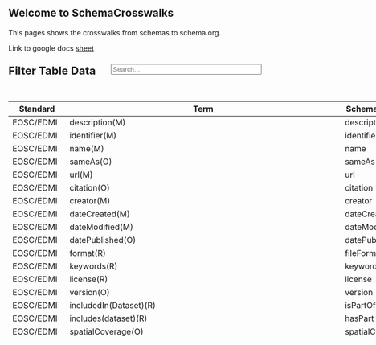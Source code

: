 ## Welcome to SchemaCrosswalks

This pages shows the crosswalks from schemas to schema.org.

Link to google docs [sheet](https://docs.google.com/spreadsheets/u/1/d/1P6WH8h4OnIVR9UJj3FcOebNUpLnKNBCuvEp3NsLRho4/edit#gid=0)

<!DOCTYPE html>
<html lang="en-US">
<head>
    <title>Schema.org Crosswalk Table</title>
    <link href="https://cdnjs.cloudflare.com/ajax/libs/twitter-bootstrap/4.3.1/css/bootstrap.min.css" rel="stylesheet">
    <style type="text/css">
        h3 span {
            font-size: 22px;
        }
        h3 input.search-input {
            width: 300px;
            margin-left: auto;
            float: right
        }
        .mt32 {
            margin-top: 32px;
        }
        .wrapper1{
            float: left;
            overflow-y: auto;
            height: 500px;
            margin-left: auto;
            margin-right: auto;
        }
    </style>
</head>
<body class="mt32">
    <div class="container">
        <h3>
            <span>Filter Table Data</span>
            <input type="search" placeholder="Search..." class="form-control search-input" data-table="crosswalk-list"/>
        </h3>
        <div class="wrapper1">
        <table class="table table-striped mt32 crosswalk-list">
            <thead>
                <tr>
                    <th>Standard</th>
                    <th>Term</th>
                    <th>Schema.org crosswalk</th>
                </tr>
            </thead>
            <tbody>
                <tr>
                    <td>EOSC/EDMI</td>
                    <td>description(M)</td>
                    <td>description</td>
                </tr>
                <tr>
                    <td>EOSC/EDMI</td>
                    <td>identifier(M)</td>
                    <td>identifier</td>
                </tr>
                <tr>
                    <td>EOSC/EDMI</td>
                    <td>name(M)</td>
                    <td>name</td>
                </tr>
                <tr>
                    <td>EOSC/EDMI</td>
                    <td>sameAs(O)</td>
                    <td>sameAs</td>
                </tr>
                <tr>
                    <td>EOSC/EDMI</td>
                    <td>url(M)</td>
                    <td>url</td>
                </tr>
                <tr>
                    <td>EOSC/EDMI</td>
                    <td>citation(O)</td>
                    <td>citation</td>
                </tr>
                <tr>
                    <td>EOSC/EDMI</td>
                    <td>creator(M)</td>
                    <td>creator</td>
                </tr>
                <tr>
                    <td>EOSC/EDMI</td>
                    <td>dateCreated(M)</td>
                    <td>dateCreated</td>
                </tr>
                <tr>
                    <td>EOSC/EDMI</td>
                    <td>dateModified(M)</td>
                    <td>dateModified</td>
                </tr>
                <tr>
                    <td>EOSC/EDMI</td>
                    <td>datePublished(O)</td>
                    <td>datePublished</td>
                </tr>
                <tr>
                    <td>EOSC/EDMI</td>
                    <td>format(R)</td>
                    <td>fileFormat</td>
                </tr>
                <tr>
                    <td>EOSC/EDMI</td>
                    <td>keywords(R)</td>
                    <td>keywords</td>
                </tr>
                <tr>
                    <td>EOSC/EDMI</td>
                    <td>license(R)</td>
                    <td>license</td>
                </tr>
                <tr>
                    <td>EOSC/EDMI</td>
                    <td>version(O)</td>
                    <td>version</td>
                </tr>
                <tr>
                    <td>EOSC/EDMI</td>
                    <td>includedIn(Dataset)(R)</td>
                    <td>isPartOf</td>
                </tr>
                <tr>
                    <td>EOSC/EDMI</td>
                    <td>includes(dataset)(R)</td>
                    <td>hasPart</td>
                </tr>
                <tr>
                    <td>EOSC/EDMI</td>
                    <td>spatialCoverage(O)</td>
                    <td>spatialCoverage</td>
                </tr>
                <tr>
                    <td>EOSC/EDMI</td>
                    <td>temporalCoverage(O)</td>
                    <td>temporalCoverage</td>
                </tr>
                <tr>
                    <td>EOSC/EDMI</td>
                    <td>distribution(R)</td>
                    <td>distribution</td>
                </tr>
                <tr>
                    <td>EOSC/EDMI</td>
                    <td>includedInDataCatalog(R)</td>
                    <td>includedInDataCatalog</td>
                </tr>
                <tr>
                    <td>EOSC/EDMI</td>
                    <td>variableMeasured(R)</td>
                    <td>variablesMeasured</td>
                </tr>
                <tr>
                    <td>EOSC/EDMI</td>
                    <td>measurementTechniques(R)</td>
                    <td>measurementTechnique</td>
                </tr>
                <tr>
                    <td>EOSC/EDMI</td>
                    <td>scientificType(R)</td>
                    <td></td>
                </tr>
                <tr>
                    <td>EOSC/EDMI</td>
                    <td>contentType</td>
                    <td>additionalType</td>
                </tr>
                <tr>
                    <td>ISO-19115:2003</td>
                    <td>Resource description</td>
                    <td>description</td>
                </tr>
                <tr>
                    <td>ISO-19115:2003</td>
                    <td>Resource identifier</td>
                    <td>identifier</td>
                </tr>
                <tr>
                    <td>ISO-19115:2003</td>
                    <td>Resource title(M)</td>
                    <td>name</td>
                </tr>
                <tr>
                    <td>ISO-19115:2003</td>
                    <td>Online resource(funtion:"information")</td>
                    <td>url</td>
                </tr>
                <tr>
                    <td>ISO-19115:2003</td>
                    <td>Temporal reference: date of last modification</td>
                    <td>dateModified</td>
                </tr>
                <tr>
                    <td>ISO-19115:2003</td>
                    <td>Temporal reference: date of publication</td>
                    <td>datePublished</td>
                </tr>
                <tr>
                    <td>ISO-19115:2003</td>
                    <td>Descriptive keywords</td>
                    <td>keywords</td>
                </tr>
                <tr>
                    <td>ISO-19115:2003</td>
                    <td>Responsible party(role:"publisher")</td>
                    <td>publisher</td>
                </tr>
                <tr>
                    <td>ISO-19115:2003</td>
                    <td>Geographic extent</td>
                    <td>spatialCoverage</td>
                </tr>
                <tr>
                    <td>ISO-19115:2003</td>
                    <td>Temporal extent</td>
                    <td>temporalCoverage</td>
                </tr>
                <tr>
                    <td>ISO-19115:2003</td>
                    <td>Distribution information</td>
                    <td>distribution</td>
                </tr>
                <tr>
                    <td>ISO-19115:2003</td>
                    <td>Resource language</td>
                    <td>inLanguage</td>
                </tr>
                <tr>
                    <td>ISO-19115:2003</td>
                    <td>Online resource(function:"download"):linkage</td>
                    <td>contentURL</td>
                </tr>
                <tr>
                    <td>Dataverse</td>
                    <td>Description; DescriptionValue(M)</td>
                    <td>description</td>
                </tr>
                <tr>
                    <td>Dataverse</td>
                    <td>Dataset Persistent ID</td>
                    <td>identifier</td>
                </tr>
                <tr>
                    <td>Dataverse</td>
                    <td>Title(M)</td>
                    <td>name</td>
                </tr>
                <tr>
                    <td>Dataverse</td>
                    <td>Alternative URL</td>
                    <td>sameAs</td>
                </tr>
                <tr>
                    <td>Dataverse</td>
                    <td>Author; authorName(M)</td>
                    <td>author</td>
                </tr>
                <tr>
                    <td>Dataverse</td>
                    <td>Related Publication</td>
                    <td>citation</td>
                </tr>
                <tr>
                    <td>Dataverse</td>
                    <td>Contributor</td>
                    <td>contributor</td>
                </tr>
                <tr>
                    <td>Dataverse</td>
                    <td>Author</td>
                    <td>creator</td>
                </tr>
                <tr>
                    <td>Dataverse</td>
                    <td>Version Date</td>
                    <td>dateModified</td>
                </tr>
                <tr>
                    <td>Dataverse</td>
                    <td>Publication Date</td>
                    <td>datePublished</td>
                </tr>
                <tr>
                    <td>Dataverse</td>
                    <td>Grant information</td>
                    <td>funder</td>
                </tr>
                <tr>
                    <td>Dataverse</td>
                    <td>Subject(M); Topic Classification Term; Keywords</td>
                    <td>keywords</td>
                </tr>
                <tr>
                    <td>Dataverse</td>
                    <td>Producer</td>
                    <td>producer</td>
                </tr>
                <tr>
                    <td>Dataverse</td>
                    <td>Dataset Publisher</td>
                    <td>provider</td>
                </tr>
                <tr>
                    <td>Dataverse</td>
                    <td>Dataset Publisher</td>
                    <td>publisher</td>
                </tr>
                <tr>
                    <td>Dataverse</td>
                    <td>Version</td>
                    <td>version</td>
                </tr>
                <tr>
                    <td>Dataverse</td>
                    <td>Time Period Covered</td>
                    <td>temporalCoverage</td>
                </tr>
                <tr>
                    <td>Dataverse</td>
                    <td>Language</td>
                    <td>inLanguage</td>
                </tr>
                <tr>
                    <td>Dataverse</td>
                    <td>Distributor</td>
                    <td></td>
                </tr>
                <tr>
                    <td>Dataverse</td>
                    <td>Kind of Data</td>
                    <td>additionalType</td>
                </tr>
                <tr>
                    <td>Dataverse</td>
                    <td>Data Sources</td>
                    <td></td>
                </tr>
                <tr>
                    <td>Dataverse</td>
                    <td>Production Date</td>
                    <td>productionDate</td>
                </tr>
                <tr>
                    <td>Dataverse</td>
                    <td>Depositor</td>
                    <td></td>
                </tr>
                <tr>
                    <td>Dataverse</td>
                    <td>Deposit Date</td>
                    <td></td>
                </tr>
                <tr>
                    <td>DCAT</td>
                    <td>description(M)</td>
                    <td>description</td>
                </tr>
                <tr>
                    <td>DCAT</td>
                    <td>identifier; other identifier</td>
                    <td>identifier</td>
                </tr>
                <tr>
                    <td>DCAT</td>
                    <td>title(M)</td>
                    <td>name</td>
                </tr>
                <tr>
                    <td>DCAT</td>
                    <td>accessURL(M); landing page (if no access directly to dataset); homepage</td>
                    <td>url</td>
                </tr>
                <tr>
                    <td>DCAT</td>
                    <td>owner(O)</td>
                    <td>copyrightHolder</td>
                </tr>
                <tr>
                    <td>DCAT</td>
                    <td>author</td>
                    <td>creator</td>
                </tr>
                <tr>
                    <td>DCAT</td>
                    <td>creation date</td>
                    <td>dateCreated</td>
                </tr>
                <tr>
                    <td>DCAT</td>
                    <td>update/modification date; modified</td>
                    <td>dateModified</td>
                </tr>
                <tr>
                    <td>DCAT</td>
                    <td>release date</td>
                    <td>datePublished</td>
                </tr>
                <tr>
                    <td>DCAT</td>
                    <td>format; media type</td>
                    <td>fileFormat</td>
                </tr>
                <tr>
                    <td>DCAT</td>
                    <td>keywords</td>
                    <td>keywords</td>
                </tr>
                <tr>
                    <td>DCAT</td>
                    <td>licence</td>
                    <td>license</td>
                </tr>
                <tr>
                    <td>DCAT</td>
                    <td>publisher(M)</td>
                    <td>publisher</td>
                </tr>
                <tr>
                    <td>DCAT</td>
                    <td>version</td>
                    <td>version</td>
                </tr>
                <tr>
                    <td>DCAT</td>
                    <td>is part of</td>
                    <td>isPartOf</td>
                </tr>
                <tr>
                    <td>DCAT</td>
                    <td>has part</td>
                    <td>hasPart</td>
                </tr>
                <tr>
                    <td>DCAT</td>
                    <td>spatial/geographic coverage</td>
                    <td>spatialCoverage</td>
                </tr>
                <tr>
                    <td>DCAT</td>
                    <td>datasetTimeInterval</td>
                    <td>temporalCoverage</td>
                </tr>
                <tr>
                    <td>DCAT</td>
                    <td>distribution</td>
                    <td>distribution</td>
                </tr>
                <tr>
                    <td>DCAT</td>
                    <td>dataset(M)</td>
                    <td>dataset</td>
                </tr>
                <tr>
                    <td>DCAT</td>
                    <td>language</td>
                    <td>inLanguage</td>
                </tr>
                <tr>
                    <td>DCAT</td>
                    <td>type</td>
                    <td>additionalType</td>
                </tr>
                <tr>
                    <td>DCAT</td>
                    <td>Provenance</td>
                    <td></td>
                </tr>
                <tr>
                    <td>DCAT</td>
                    <td>access URL</td>
                    <td>contentURL</td>
                </tr>
                <tr>
                    <td>DATS</td>
                    <td>description(R)</td>
                    <td>description</td>
                </tr>
                <tr>
                    <td>DATS</td>
                    <td>identifier(R)</td>
                    <td>identifier</td>
                </tr>
                <tr>
                    <td>DATS</td>
                    <td>title(M)</td>
                    <td>name</td>
                </tr>
                <tr>
                    <td>DATS</td>
                    <td>alternateIdentifer(O)</td>
                    <td>sameAs</td>
                </tr>
                <tr>
                    <td>DATS</td>
                    <td>identifier(R)</td>
                    <td>url</td>
                </tr>
                <tr>
                    <td>DATS</td>
                    <td>primaryPublications/citations(O)</td>
                    <td>citation</td>
                </tr>
                <tr>
                    <td>DATS</td>
                    <td>creator(M)</td>
                    <td>creator</td>
                </tr>
                <tr>
                    <td>DATS</td>
                    <td>acknowledges(O)</td>
                    <td>funder</td>
                </tr>
                <tr>
                    <td>DATS</td>
                    <td>keywords(O)</td>
                    <td>keywords</td>
                </tr>
                <tr>
                    <td>DATS</td>
                    <td>licenses(R)</td>
                    <td>license</td>
                </tr>
                <tr>
                    <td>DATS</td>
                    <td>version(R)</td>
                    <td>hasPart(O)</td>
                </tr>
                <tr>
                    <td>DATS</td>
                    <td>distribution(R)</td>
                    <td>distribution</td>
                </tr>
                <tr>
                    <td>DATS</td>
                    <td>distribution.storedIn(O)</td>
                    <td>includedInDataCatalog</td>
                </tr>
                <tr>
                    <td>DATS</td>
                    <td>dimenstions(O)</td>
                    <td>variablesMeasured</td>
                </tr>
                <tr>
                    <td>DATS</td>
                    <td>types(M)</td>
                    <td>additionalType</td>
                </tr>
                <tr>
                    <td>DATS</td>
                    <td>access(M)</td>
                    <td>contentURL</td>
                </tr>
                <tr>
                    <td>Datacite</td>
                    <td>description(R)</td>
                    <td>description</td>
                </tr>
                <tr>
                    <td>Datacite</td>
                    <td>Identifier(M)</td>
                    <td>identifier</td>
                </tr>
                <tr>
                    <td>Datacite</td>
                    <td>Title(M)</td>
                    <td>name</td>
                </tr>
                <tr>
                    <td>Datacite</td>
                    <td>RelatedIdentifier</td>
                    <td>sameAs</td>
                </tr>
                <tr>
                    <td>Datacite</td>
                    <td>valueURL</td>
                    <td>url</td>
                </tr>
                <tr>
                    <td>Datacite</td>
                    <td>creator</td>
                    <td>author</td>
                </tr>
                <tr>
                    <td>Datacite</td>
                    <td>Contributor(R)</td>
                    <td>contributor</td>
                </tr>
                <tr>
                    <td>Datacite</td>
                    <td>Creator(M)</td>
                    <td>creator</td>
                </tr>
                <tr>
                    <td>Datacite</td>
                    <td>Date(R) dateType field indicates the type of date</td>
                    <td>dateCreated</td>
                </tr>
                <tr>
                    <td>Datacite</td>
                    <td>Date(R) dateType field indicates the type of date</td>
                    <td>dateModified</td>
                </tr>
                <tr>
                    <td>Datacite</td>
                    <td>PublicationYear(M)</td>
                    <td>datePublished</td>
                </tr>
                <tr>
                    <td>Datacite</td>
                    <td>Format(R)</td>
                    <td>fileFormat</td>
                </tr>
                <tr>
                    <td>Datacite</td>
                    <td>Rights</td>
                    <td>license</td>
                </tr>
                <tr>
                    <td>Datacite</td>
                    <td>contributor with contributortype="Producer"</td>
                    <td>producer</td>
                </tr>
                <tr>
                    <td>Datacite</td>
                    <td>Publisher(M)</td>
                    <td>publisher</td>
                </tr>
                <tr>
                    <td>Datacite</td>
                    <td>Version(R)</td>
                    <td>version</td>
                </tr>
                <tr>
                    <td>Datacite</td>
                    <td>GeoLocation</td>
                    <td>spatialCoverage</td>
                </tr>
                <tr>
                    <td>Datacite</td>
                    <td>Date</td>
                    <td>temporalCoverage</td>
                </tr>
                <tr>
                    <td>Datacite</td>
                    <td>distribution</td>
                    <td>distribution</td>
                </tr>
                <tr>
                    <td>Datacite</td>
                    <td>publisher</td>
                    <td>includedInDataCatalog</td>
                </tr>
                <tr>
                    <td>Datacite</td>
                    <td>Language</td>
                    <td>inLanguage</td>
                </tr>
                <tr>
                    <td>Datacite</td>
                    <td>ResrouceType(M)</td>
                    <td>additionalType</td>
                </tr>
                <tr>
                    <td>RIF-CS</td>
                    <td>collection/description[@type='brief'] OR collection/description[@type='full']</td>
                    <td>description</td>
                </tr>
                <tr>
                    <td>RIF-CS</td>
                    <td>collection/citationInfo/citationMetadata/identifier AND/OR collection/identifier</td>
                    <td>identifier</td>
                </tr>
                <tr>
                    <td>RIF-CS</td>
                    <td>registryObject:collection:name (Title as displayed in RDA)</td>
                    <td>name</td>
                </tr>
                <tr>
                    <td>RIF-CS</td>
                    <td>No mapping</td>
                    <td>sameAs</td>
                </tr>
                <tr>
                    <td>RIF-CS</td>
                    <td>RDA key=URL of record. "https://researchdata.ands.org.au/view?key=(insert key)"</td>
                    <td>url</td>
                </tr>
                <tr>
                    <td>RIF-CS</td>
                    <td>collection/citationInfo/citationMetadata/contributor OR relatedObject|relatedInfo party/name where relation=IsPrincipalInvestigatorOf OR relatedObject|relatedInfo party/name where relation=author OR relatedObject|relatedInfo party/name where relation=coInvestigator  OR relatedObject|relatedInfo party/name where relation=hasCollector</td>
                    <td>author</td>
                </tr>
                <tr>
                    <td>RIF-CS</td>
                    <td>collection/relatedInfo[@type='publication'] OR relatedObject:collection where related collection[@type='publication']</td>
                    <td>citation</td>
                </tr>
                <tr>
                    <td>RIF-CS</td>
                    <td>No mapping</td>
                    <td>contributor</td>
                </tr>
                <tr>
                    <td>RIF-CS</td>
                    <td>No mapping</td>
                    <td>copyrightHolder</td>
                </tr>
                <tr>
                    <td>RIF-CS</td>
                    <td>No mapping</td>
                    <td>copyrightYear</td>
                </tr>
                <tr>
                    <td>RIF-CS</td>
                    <td>collection/citationInfo/citationMetadata/contributor OR relatedObject|relatedInfo party/name where relation=IsPrincipalInvestigatorOf OR relatedObject|relatedInfo party/name where relation=coInvestigator OR relatedObject|relatedInfo party/name where relation=hasCollector</td>
                    <td>creator</td>
                </tr>
                <tr>
                    <td>RIF-CS</td>
                    <td>collection/citationInfo/citationMetadata/date[@type='created'] OR collection/dates[@type='created']</td>
                    <td>dateCreated</td>
                </tr>
                <tr>
                    <td>RIF-CS</td>
                    <td>collection/citationInfo/citationMetadata.date[@type='publicationDate'] OR collection/citationInfo/citationMetadata/date[@type='issued'] OR collection/dates[@type='dc.issued'] OR collection/dates[@type='dc.available'] OR Collection[@dateAccessioned] OR date the record was ingested into RDA</td>
                    <td>datePublished</td>
                </tr>
                <tr>
                    <td>RIF-CS</td>
                    <td>No mapping</td>
                    <td>editor</td>
                </tr>
                <tr>
                    <td>RIF-CS</td>
                    <td>No mapping</td>
                    <td>encoding</td>
                </tr>
                <tr>
                    <td>RIF-CS</td>
                    <td>collection/address/electronic[@target='directDownload']/mediaType</td>
                    <td>fileFormat</td>
                </tr>
                <tr>
                    <td>RIF-CS</td>
                    <td>relatedObject|relatedInfo party/name where relation=isFundedBy</td>
                    <td>funder</td>
                </tr>
                <tr>
                    <td>RIF-CS</td>
                    <td>collection/subject</td>
                    <td>keywords</td>
                </tr>
                <tr>
                    <td>RIF-CS</td>
                    <td>collection/rights/licence[@rightsURL] AND/OR collection/rights/licence[@type] AND collcetion/rights/licence</td>
                    <td>license</td>
                </tr>
                <tr>
                    <td>RIF-CS</td>
                    <td>No mapping</td>
                    <td>producer</td>
                </tr>
                <tr>
                    <td>RIF-CS</td>
                    <td>No mapping</td>
                    <td>provider</td>
                </tr>
                <tr>
                    <td>RIF-CS</td>
                    <td>registryObject:collection:citationInfo:citationMetadata:publisher OR registryObject@Group</td>
                    <td>publisher</td>
                </tr>
                <tr>
                    <td>RIF-CS</td>
                    <td>registryObject:collection:citationInfo:citationMetadata:version</td>
                    <td>version</td>
                </tr>
                <tr>
                    <td>RIF-CS</td>
                    <td>No mapping</td>
                    <td>isAccessibleForFree</td>
                </tr>
                <tr>
                    <td>RIF-CS</td>
                    <td>relatedObject|relatedInfo collection where relation[@type='isPartOf']</td>
                    <td>isPartOf</td>
                </tr>
                <tr>
                    <td>RIF-CS</td>
                    <td>relatedObject|relatedInfo collection where relation[@tyoe='hasPart]</td>
                    <td>hasPart</td>
                </tr>
                <tr>
                    <td>RIF-CS</td>
                    <td>No mapping</td>
                    <td>position</td>
                </tr>
                <tr>
                    <td>RIF-CS</td>
                    <td>collection/coverage/spatial</td>
                    <td>spatialCoverage</td>
                </tr>
                <tr>
                    <td>RIF-CS</td>
                    <td>collection/coverage/temporal</td>
                    <td>temporalCoverage</td>
                </tr>
                <tr>
                    <td>RIF-CS</td>
                    <td>location/address/electronic @type="url" @ target="directDownload"</td>
                    <td>distribution</td>
                </tr>
                <tr>
                    <td>RIF-CS</td>
                    <td>No mapping</td>
                    <td>includedInDataCatalog</td>
                </tr>
                <tr>
                    <td>RIF-CS</td>
                    <td>registryObject@Group</td>
                    <td>sourceOrganization</td>
                </tr>
                <tr>
                    <td>RIF-CS</td>
                    <td>(default to English) "en"</td>
                    <td>inLanguage</td>
                </tr>
                <tr>
                    <td>DC</td>
                    <td>Description - dcterms:description</td>
                    <td>description</td>
                </tr>
                <tr>
                    <td>DC</td>
                    <td>Identifer - dcterms:identifier</td>
                    <td>identifier</td>
                </tr>
                <tr>
                    <td>DC</td>
                    <td>Title - dcterms:title</td>
                    <td>name</td>
                </tr>
                <tr>
                    <td>DC</td>
                    <td>relation</td>
                    <td>sameAs</td>
                </tr>
                <tr>
                    <td>DC</td>
                    <td>dc:identifier (if URL)</td>
                    <td>url</td>
                </tr>
                <tr>
                    <td>DC</td>
                    <td>Creator</td>
                    <td>author</td>
                </tr>
                <tr>
                    <td>DC</td>
                    <td>dcters:isReferencedBy</td>
                    <td>citation</td>
                </tr>
                <tr>
                    <td>DC</td>
                    <td>Contributor</td>
                    <td>contributor</td>
                </tr>
                <tr>
                    <td>DC</td>
                    <td>Creator</td>
                    <td>creator</td>
                </tr>
                <tr>
                    <td>DC</td>
                    <td>dcterms:modified</td>
                    <td>dateModified</td>
                </tr>
                <tr>
                    <td>DC</td>
                    <td>dcterms:issued</td>
                    <td>datePublished</td>
                </tr>
                <tr>
                    <td>DC</td>
                    <td>dcterms:contributor</td>
                    <td>funder</td>
                </tr>
                <tr>
                    <td>DC</td>
                    <td>Subject = dcterms:subject</td>
                    <td>keywords</td>
                </tr>
                <tr>
                    <td>DC</td>
                    <td>Rights</td>
                    <td>license</td>
                </tr>
                <tr>
                    <td>DC</td>
                    <td>Publisher - dcterms:publisher</td>
                    <td>publisher</td>
                </tr>
                <tr>
                    <td>DC</td>
                    <td>dcterms:coverage (spatial)</td>
                    <td>spatialCoverage</td>
                </tr>
                <tr>
                    <td>DC</td>
                    <td>dcterms:temporal (start); dcterms:temporal (end)</td>
                    <td>temporalCoverage</td>
                </tr>
                <tr>
                    <td>DC</td>
                    <td>Language - dcterms:language</td>
                    <td>inLanguage</td>
                </tr>
                <tr>
                    <td>DC</td>
                    <td>dcterms:contributor (Distributor)</td>
                    <td></td>
                </tr>
                <tr>
                    <td>DC</td>
                    <td>dcterms:type</td>
                    <td>additionalType</td>
                </tr>
                <tr>
                    <td>DC</td>
                    <td>dcterms:source</td>
                    <td></td>
                </tr>
                <tr>
                    <td>DC</td>
                    <td>Date - dcters:date</td>
                    <td>productionDate</td>
                </tr>
                <tr>
                    <td>DC</td>
                    <td>dcterms:dateSubmitted</td>
                    <td></td>
                </tr>
                <tr>
                    <td>BioSchema</td>
                    <td>description(M)</td>
                    <td>description</td>
                </tr>
                <tr>
                    <td>BioSchema</td>
                    <td>identifier(M)</td>
                    <td>identifier</td>
                </tr>
                <tr>
                    <td>BioSchema</td>
                    <td>name(M)</td>
                    <td>name</td>
                </tr>
                <tr>
                    <td>BioSchema</td>
                    <td>url(M)</td>
                    <td>url</td>
                </tr>
                <tr>
                    <td>BioSchema</td>
                    <td>citation(R)</td>
                    <td>citation</td>
                </tr>
                <tr>
                    <td>BioSchema</td>
                    <td>creator(R)</td>
                    <td>creator</td>
                </tr>
                <tr>
                    <td>BioSchema</td>
                    <td>keywords(M)</td>
                    <td>keywords</td>
                </tr>
                <tr>
                    <td>BioSchema</td>
                    <td>license(R)</td>
                    <td>license</td>
                </tr>
                <tr>
                    <td>BioSchema</td>
                    <td>version(R)</td>
                    <td>version</td>
                </tr>
                <tr>
                    <td>BioSchema</td>
                    <td>distribution</td>
                    <td>distribution</td>
                </tr>
                <tr>
                    <td>BioSchema</td>
                    <td>includedInDataCatalog(M)</td>
                    <td>includedInDataCatalog</td>
                </tr>
                <tr>
                    <td>BioSchema</td>
                    <td>measurementTechnique(R)</td>
                    <td>measurementTechnique</td>
                </tr>
                <tr>
                    <td>BioSchema</td>
                    <td>variablesMeasured(R)</td>
                    <td>variablesMeasured</td>
                </tr>
                <tr>
                    <td>BioSchema</td>
                    <td>rdf.type</td>
                    <td></td>
                </tr>
                <tr>
                    <td>B2FIND</td>
                    <td>Description(R)</td>
                    <td>description</td>
                </tr>
                <tr>
                    <td>B2FIND</td>
                    <td>Identifier(M)</td>
                    <td>identifier</td>
                </tr>
                <tr>
                    <td>B2FIND</td>
                    <td>Title(M)</td>
                    <td>name</td>
                </tr>
                <tr>
                    <td>B2FIND</td>
                    <td>Contributor(O)</td>
                    <td>contributor</td>
                </tr>
                <tr>
                    <td>B2FIND</td>
                    <td>Creator(R)</td>
                    <td>creator</td>
                </tr>
                <tr>
                    <td>B2FIND</td>
                    <td>PublicationYear(R)</td>
                    <td>datePublished</td>
                </tr>
                <tr>
                    <td>B2FIND</td>
                    <td>Rights(O)</td>
                    <td>license</td>
                </tr>
                <tr>
                    <td>B2FIND</td>
                    <td>Publisher(R)</td>
                    <td>publisher</td>
                </tr>
                <tr>
                    <td>B2FIND</td>
                    <td>Spatial Coverage(O)</td>
                    <td>spatialCoverage</td>
                </tr>
                <tr>
                    <td>B2FIND</td>
                    <td>Temporal Coverage(O)</td>
                    <td>temporalCoverage</td>
                </tr>
                <tr>
                    <td>B2FIND</td>
                    <td>Language(O)</td>
                    <td>inLanguage</td>
                </tr>
                <tr>
                    <td>B2FIND</td>
                    <td>ResourceType(R)</td>
                    <td>additionalType</td>
                </tr>
                <tr>
                    <td>DDI</td>
                    <td>IDNo</td>
                    <td>identifier</td>
                </tr>
                <tr>
                    <td>DDI</td>
                    <td>titl</td>
                    <td>name</td>
                </tr>
                <tr>
                    <td>DDI</td>
                    <td>relPubl</td>
                    <td>relatedLink</td>
                </tr>
                <tr>
                    <td>DDI</td>
                    <td>AuthEnty</td>
                    <td>author</td>
                </tr>
                <tr>
                    <td>DDI</td>
                    <td>distDate (for export)</td>
                    <td>datePublished</td>
                </tr>
                <tr>
                    <td>DDI</td>
                    <td>keywords</td>
                    <td>keywords</td>
                </tr>
                <tr>
                    <td>DDI</td>
                    <td>producer</td>
                    <td>producer</td>
                </tr>
                <tr>
                    <td>DDI</td>
                    <td>distrbtr</td>
                    <td>publisher</td>
                </tr>
                <tr>
                    <td>DDI</td>
                    <td>version</td>
                    <td>version</td>
                </tr>
                <tr>
                    <td>DDI</td>
                    <td>timePrd</td>
                    <td>temporalCoverage</td>
                </tr>
                <tr>
                    <td>DDI</td>
                    <td>distrbtr</td>
                    <td></td>
                </tr>
                <tr>
                    <td>DDI</td>
                    <td>dataKind</td>
                    <td>additionalType</td>
                </tr>
                <tr>
                    <td>DDI</td>
                    <td>dataSrc</td>
                    <td></td>
                </tr>
                <tr>
                    <td>ECRIN Clinical Research Metadata Schema</td>
                    <td>Description(R)</td>
                    <td>description</td>
                </tr>
                <tr>
                    <td>ECRIN Clinical Research Metadata Schema</td>
                    <td>DOI(M)</td>
                    <td>identifier</td>
                </tr>
                <tr>
                    <td>ECRIN Clinical Research Metadata Schema</td>
                    <td>Object Title(M)</td>
                    <td>name</td>
                </tr>
                <tr>
                    <td>ECRIN Clinical Research Metadata Schema</td>
                    <td>Related resource identifiers, with relation type indicator(R)</td>
                    <td>sameAs</td>
                </tr>
                <tr>
                    <td>ECRIN Clinical Research Metadata Schema</td>
                    <td>Contributors(O)</td>
                    <td>contributor</td>
                </tr>
                <tr>
                    <td>ECRIN Clinical Research Metadata Schema</td>
                    <td>Creators(M)</td>
                    <td>creator</td>
                </tr>
                <tr>
                    <td>ECRIN Clinical Research Metadata Schema</td>
                    <td>Dates (date type)(O)</td>
                    <td>dateCreated</td>
                </tr>
                <tr>
                    <td>ECRIN Clinical Research Metadata Schema</td>
                    <td>Dates (date type)(O)</td>
                    <td>dateModified</td>
                </tr>
                <tr>
                    <td>ECRIN Clinical Research Metadata Schema</td>
                    <td>Creation Year(M)</td>
                    <td>datePublished</td>
                </tr>
                <tr>
                    <td>ECRIN Clinical Research Metadata Schema</td>
                    <td>Rights(O)</td>
                    <td>license</td>
                </tr>
                <tr>
                    <td>ECRIN Clinical Research Metadata Schema</td>
                    <td>Publisher/Provider(M)</td>
                    <td>publisher</td>
                </tr>
                <tr>
                    <td>ECRIN Clinical Research Metadata Schema</td>
                    <td>version(O)</td>
                    <td>version</td>
                </tr>
                <tr>
                    <td>ECRIN Clinical Research Metadata Schema</td>
                    <td>Language(R)</td>
                    <td>inLanguage</td>
                </tr>
                <tr>
                    <td>ECRIN Clinical Research Metadata Schema</td>
                    <td>Resource Class(M)</td>
                    <td>additionalType</td>
                </tr>
        </tbody>
        </table>
        </div>
    </div>
    <script>
        (function(document) {
            'use strict';

            var TableFilter = (function(myArray) {
                var search_input;

                function _onInputSearch(e) {
                    search_input = e.target;
                    var tables = document.getElementsByClassName(search_input.getAttribute('data-table'));
                    myArray.forEach.call(tables, function(table) {
                        myArray.forEach.call(table.tBodies, function(tbody) {
                            myArray.forEach.call(tbody.rows, function(row) {
                                var text_content = row.textContent.toLowerCase();
                                var search_val = search_input.value.toLowerCase();
                                row.style.display = text_content.indexOf(search_val) > -1 ? '' : 'none';
                            });
                        });
                    });
                }

                return {
                    init: function() {
                        var inputs = document.getElementsByClassName('search-input');
                        myArray.forEach.call(inputs, function(input) {
                            input.oninput = _onInputSearch;
                        });
                    }
                };
            })(Array.prototype);

            document.addEventListener('readystatechange', function() {
                if (document.readyState === 'complete') {
                    TableFilter.init();
                }
            });

        })(document);
    </script>
</body>
</html>

### Markdown

Markdown is a lightweight and easy-to-use syntax for styling your writing. It includes conventions for

```markdown
Syntax highlighted code block

# Header 1
## Header 2
### Header 3

- Bulleted
- List

1. Numbered
2. List

**Bold** and _Italic_ and `Code` text

[Link](url) and ![Image](src)
```

For more details see [GitHub Flavored Markdown](https://guides.github.com/features/mastering-markdown/).

### Jekyll Themes

Your Pages site will use the layout and styles from the Jekyll theme you have selected in your [repository settings](https://github.com/ito-coop/SchemaCrosswalks/settings). The name of this theme is saved in the Jekyll `_config.yml` configuration file.

### Support or Contact
Having trouble with Pages? Check out our [documentation](https://help.github.com/categories/github-pages-basics/) or [contact support](https://github.com/contact) and we’ll help you sort it out.
